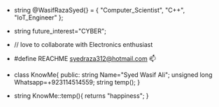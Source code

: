 * string @WasifRazaSyed{} = { "Computer_Scientist", "C++", "IoT_Engineer" };
* string future_interest="CYBER";

* // love to collaborate with Electronics enthusiast

* #define REACHME syedraza312@hotmail.com 📫

* class KnowMe{
  public:
         string Name="Syed Wasif Ali";
         unsigned long Whatsapp=+923114514559;
         string temp();
            }
          
* string KnowMe::temp(){
                    returns "happiness";
                     }
